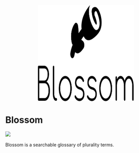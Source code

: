 <p align="center">
<img width=300 height=300 src="https://github.com/Blossombot/Website/blob/master/default-monochrome-black.svg?raw=true">
</p>

# Blossom

![](https://github.com/empyrosis/Blossom/workflows/Build/badge.svg)

Blossom is a searchable glossary of plurality terms.
 

